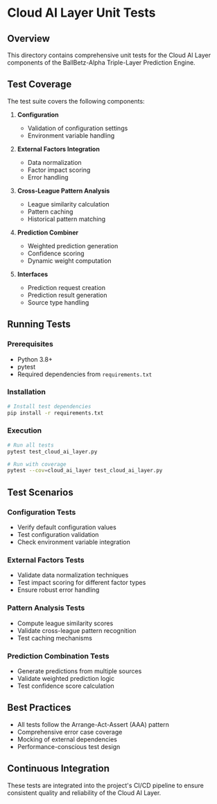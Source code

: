 # Cloud AI Layer Unit Tests

## Overview

This directory contains comprehensive unit tests for the Cloud AI Layer components of the BallBetz-Alpha Triple-Layer Prediction Engine.

## Test Coverage

The test suite covers the following components:

1. **Configuration**
   - Validation of configuration settings
   - Environment variable handling

2. **External Factors Integration**
   - Data normalization
   - Factor impact scoring
   - Error handling

3. **Cross-League Pattern Analysis**
   - League similarity calculation
   - Pattern caching
   - Historical pattern matching

4. **Prediction Combiner**
   - Weighted prediction generation
   - Confidence scoring
   - Dynamic weight computation

5. **Interfaces**
   - Prediction request creation
   - Prediction result generation
   - Source type handling

## Running Tests

### Prerequisites

- Python 3.8+
- pytest
- Required dependencies from `requirements.txt`

### Installation

```bash
# Install test dependencies
pip install -r requirements.txt
```

### Execution

```bash
# Run all tests
pytest test_cloud_ai_layer.py

# Run with coverage
pytest --cov=cloud_ai_layer test_cloud_ai_layer.py
```

## Test Scenarios

### Configuration Tests
- Verify default configuration values
- Test configuration validation
- Check environment variable integration

### External Factors Tests
- Validate data normalization techniques
- Test impact scoring for different factor types
- Ensure robust error handling

### Pattern Analysis Tests
- Compute league similarity scores
- Validate cross-league pattern recognition
- Test caching mechanisms

### Prediction Combination Tests
- Generate predictions from multiple sources
- Validate weighted prediction logic
- Test confidence score calculation

## Best Practices

- All tests follow the Arrange-Act-Assert (AAA) pattern
- Comprehensive error case coverage
- Mocking of external dependencies
- Performance-conscious test design

## Continuous Integration

These tests are integrated into the project's CI/CD pipeline to ensure consistent quality and reliability of the Cloud AI Layer.